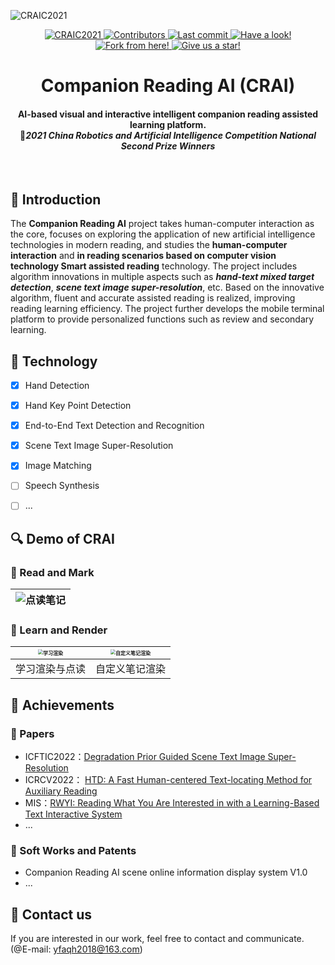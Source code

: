 ![CRAIC2021](README.assets/CRAIC2021.png)

<p align="center">
    <a href="https://www.caairobot.com">
        <img src="https://img.shields.io/badge/CRAIC-2021-blue" alt="CRAIC2021">
    </a>
    <a href="https://github.com/yfaqh/CRAI/graphs/contributors">
        <img src="https://img.shields.io/github/contributors/yfaqh/CRAI" alt="Contributors">
    </a>
    <a href="https://github.com/yfaqh/CRAI/commit/main">
        <img src="https://img.shields.io/github/last-commit/yfaqh/CRAI" alt="Last commit">
    </a>
    <a href="https://github.com/yfaqh/CRAI">
        <img src="https://img.shields.io/github/watchers/yfaqh/CRAI?style=social" alt="Have a look!">
    </a>
    <a href="https://github.com/yfaqh/CRAI">
        <img src="https://img.shields.io/github/forks/yfaqh/CRAI?style=social" alt="Fork from here!">
    </a>
    <a href="https://github.com/yfaqh/CRAI">
        <img src="https://img.shields.io/github/stars/yfaqh/CRAI?style=social" alt="Give us a star!">
    </a>
</p>
<h1 align="center">
    Companion Reading AI (CRAI)
</h1>
<h4 align="center">
    AI-based visual and interactive intelligent companion reading assisted learning platform.<br/>
    🥈<i>2021 China Robotics and Artificial Intelligence Competition National Second Prize Winners</i>
</h4><br/>

## 🚩  Introduction

The **Companion Reading AI** project takes human-computer interaction as the core, focuses on exploring the application of new artificial intelligence technologies in modern reading, and studies the **human-computer interaction** and **in reading scenarios based on computer vision technology Smart assisted reading** technology. The project includes algorithm innovations in multiple aspects such as ***hand-text mixed target detection***, ***scene text image super-resolution***, etc. Based on the innovative algorithm, fluent and accurate assisted reading is realized, improving reading learning efficiency. The project further develops the mobile terminal platform to provide personalized functions such as review and secondary learning.



## 🔑  Technology

- [x] Hand Detection
- [x] Hand Key Point Detection
- [x] End-to-End Text Detection and Recognition
- [x] Scene Text Image Super-Resolution
- [x] Image Matching
- [ ] Speech Synthesis
- [ ] ...



## 🔍  Demo of CRAI

### 📖  Read and Mark

| ![点读笔记](README.assets/点读笔记.gif) |
| :-------------------------------------: |

### 📲  Learn and Render

| <img src="README.assets/学习渲染.gif" alt="学习渲染" style="zoom: 50%;" /> | <img src="README.assets/自定义笔记渲染.gif" alt="自定义笔记渲染" style="zoom: 50%;" /> |
| :----------------------------------------------------------: | :----------------------------------------------------------: |
|                        学习渲染与点读                        |                        自定义笔记渲染                        |



## 🎯  Achievements

### 📄  Papers

- ICFTIC2022：[Degradation Prior Guided Scene Text Image Super-Resolution](https://ieeexplore.ieee.org/abstract/document/10075240/)
- ICRCV2022： [HTD: A Fast Human-centered Text-locating Method for Auxiliary Reading](https://ieeexplore.ieee.org/abstract/document/9953262/)
- MIS：[RWYI: Reading What You Are Interested in with a Learning-Based Text Interactive System](https://www.hindawi.com/journals/misy/2022/6378011/)
- ...

### 📑  Soft Works and Patents

- Companion Reading AI scene online information display system V1.0
- ...



## 🔗  Contact us

If you are interested in our work, feel free to contact and communicate. (@E-mail: yfaqh2018@163.com)

